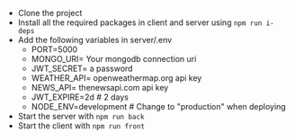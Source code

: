 -   Clone the project
-   Install all the required packages in client and server using `npm run i-deps`
-   Add the following variables in server/.env
    -   PORT=5000
    -   MONGO_URI= Your mongodb connection uri
    -   JWT_SECRET= a password
    -   WEATHER_API= openweathermap.org api key
    -   NEWS_API= thenewsapi.com api key
    -   JWT_EXPIRE=2d # 2 days
    -   NODE_ENV=development # Change to "production" when deploying
-   Start the server with `npm run back`
-   Start the client with `npm run front`
